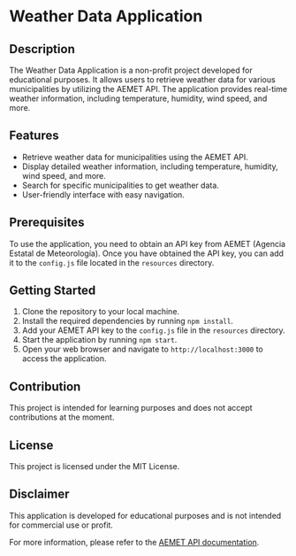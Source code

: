 # Weather Data Application

## Description

The Weather Data Application is a non-profit project developed for educational purposes. It allows users to retrieve weather data for various municipalities by utilizing the AEMET API. The application provides real-time weather information, including temperature, humidity, wind speed, and more.

## Features

- Retrieve weather data for municipalities using the AEMET API.
- Display detailed weather information, including temperature, humidity, wind speed, and more.
- Search for specific municipalities to get weather data.
- User-friendly interface with easy navigation.

## Prerequisites

To use the application, you need to obtain an API key from AEMET (Agencia Estatal de Meteorología). Once you have obtained the API key, you can add it to the `config.js` file located in the `resources` directory.

## Getting Started

1. Clone the repository to your local machine.
2. Install the required dependencies by running `npm install`.
3. Add your AEMET API key to the `config.js` file in the `resources` directory.
4. Start the application by running `npm start`.
5. Open your web browser and navigate to `http://localhost:3000` to access the application.

## Contribution

This project is intended for learning purposes and does not accept contributions at the moment.

## License

This project is licensed under the MIT License.

## Disclaimer

This application is developed for educational purposes and is not intended for commercial use or profit.

For more information, please refer to the [AEMET API documentation](https://www.aemet.es/es/datos_abiertos/AEMET_OpenData).
